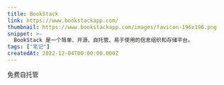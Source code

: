 ```yaml
---
title: BookStack
link: https://www.bookstackapp.com/
thumbnail: https://www.bookstackapp.com/images/favicon-196x196.png
snippet: >-
  BookStack 是一个简单、开源、自托管、易于使用的信息组织和存储平台。
tags: ["笔记"]
createdAt: 2022-12-04T00:00:00.000Z
---
```

免费自托管